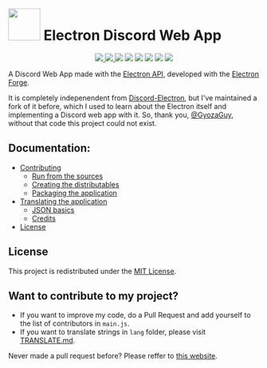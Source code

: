 <h1><a href='https://discord.com'><img src='../icons/app.png' width='64px'></a> Electron Discord Web App </h1>

<p align="center">
  <a href="https://github.com/SpacingBat3/electron-discord-webapp/actions/workflows/build.yml" alt="build">
    <img src="https://github.com/SpacingBat3/electron-discord-webapp/actions/workflows/build.yml/badge.svg"</a>
  <a href="COPYING" alt="MIT license">
    <img src="https://img.shields.io/badge/License-MIT-C23939.svg"</a>
  <a href="https://www.electronjs.org/" alt="Electron">
     <img src="https://img.shields.io/badge/Made%20with-Electron-486F8F.svg" /></a>
  <a href="../../../tags" alt="GitHub release">
    <img src="https://img.shields.io/github/release/SpacingBat3/electron-discord-webapp.svg" /></a>
  <a href="../../../releases" alt="GitHub downloads">
    <img src="https://img.shields.io/github/downloads/SpacingBat3/electron-discord-webapp/total.svg" /></a>
  <a href="../../../graphs/contributors" alt="GitHub contrinutors">
    <img src="https://img.shields.io/github/contributors/SpacingBat3/electron-discord-webapp.svg" /></a>
    <a href="#want-to-contribute-to-my-project" alt="PR's/Translations Welcome">
      <img src="https://img.shields.io/badge/PRs/Translations-welcome-brightgreen.svg" /></a>
    <a href="https://github.com/Botspot/pi-apps" alt="Pi-Apps badge">
      <img src="https://badgen.net/badge/Pi-Apps%3F/Yes!/c51a4a?icon=https://gitcdn.link/repo/Botspot/pi-apps/master/icons/logo.svg" /></a>
</p>

A Discord Web App made with the [Electron API](https://github.com/electron/electron), developed with the [Electron Forge](https://github.com/electron-userland/electron-forge).

It is completely indepenendent from [Discord-Electron](https://github.com/GyozaGuy/Discord-Electron), but I've maintained a fork of it before, which I used to learn about the Electron itself and implementing a Discord web app with it. So, thank you, [@GyozaGuy](https://github.com/GyozaGuy), without that code this project could not exist.

## Documentation:
- [Contributing](CONTRIBUTING.md)
  - [Run from the sources](CONTRIBUTING.md#run)
  - [Creating the distributables](CONTRIBUTING.md#creating-distributables)
  - [Packaging the application](CONTRIBUTING.md#packaging)
- [Translating the application](TRANSLATE.md)
  - [JSON basics](TRANSLATE.md#dont-know-the-json-syntax)
  - [Credits](TRANSLATE.md#the-people-that-hepled-me-with-the-app-translation)
- [License](COPYING)

## License
This project is redistributed under the [MIT License](COPYING).

## Want to contribute to my project?
- If you want to improve my code, do a Pull Request and add yourself to the list of contributors in `main.js`.
- If you want to translate strings in `lang` folder, please visit [TRANSLATE.md](TRANSLATE.md).

Never made a pull request before? Please reffer to [this website](http://makeapullrequest.com). 
